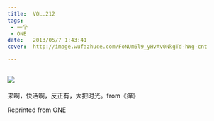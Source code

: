 ```yaml
---
title:	VOL.212
tags:
 - 一个
 - ONE
date:	2013/05/7 1:43:41
cover:	http://image.wufazhuce.com/FoNUm6l9_yHvAv0NkgTd-hWg-cnt

---
```

![](http://image.wufazhuce.com/FoNUm6l9_yHvAv0NkgTd-hWg-cnt)
---

来啊，快活啊，反正有，大把时光。from《痒》
 
Reprinted from ONE
